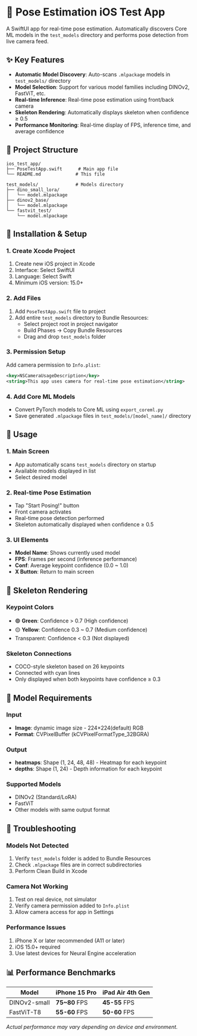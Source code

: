 # 🎯 Pose Estimation iOS Test App

A SwiftUI app for real-time pose estimation. Automatically discovers Core ML models in the `test_models` directory and performs pose detection from live camera feed.

## ✨ Key Features

- **Automatic Model Discovery**: Auto-scans `.mlpackage` models in `test_models/` directory
- **Model Selection**: Support for various model families including DINOv2, FastViT, etc.
- **Real-time Inference**: Real-time pose estimation using front/back camera
- **Skeleton Rendering**: Automatically displays skeleton when confidence ≥ 0.5
- **Performance Monitoring**: Real-time display of FPS, inference time, and average confidence

## 📁 Project Structure

```
ios_test_app/
├── PoseTestApp.swift      # Main app file
└── README.md             # This file

test_models/              # Models directory
├── dino_small_lora/
│   └── model.mlpackage
├── dinov2_base/
│   └── model.mlpackage
└── fastvit_test/
    └── model.mlpackage
```

## 🚀 Installation & Setup

### 1. Create Xcode Project

1. Create new iOS project in Xcode
2. Interface: Select SwiftUI
3. Language: Select Swift
4. Minimum iOS version: 15.0+

### 2. Add Files

1. Add `PoseTestApp.swift` file to project
2. Add entire `test_models` directory to Bundle Resources:
   - Select project root in project navigator
   - Build Phases → Copy Bundle Resources
   - Drag and drop `test_models` folder

### 3. Permission Setup

Add camera permission to `Info.plist`:

```xml
<key>NSCameraUsageDescription</key>
<string>This app uses camera for real-time pose estimation</string>
```

### 4. Add Core ML Models

- Convert PyTorch models to Core ML using `export_coreml.py`
- Save generated `.mlpackage` files in `test_models/[model_name]/` directory

## 📱 Usage

### 1. Main Screen
- App automatically scans `test_models` directory on startup
- Available models displayed in list
- Select desired model

### 2. Real-time Pose Estimation
- Tap "Start Posing!" button
- Front camera activates
- Real-time pose detection performed
- Skeleton automatically displayed when confidence ≥ 0.5

### 3. UI Elements
- **Model Name**: Shows currently used model
- **FPS**: Frames per second (inference performance)
- **Conf**: Average keypoint confidence (0.0 ~ 1.0)
- **X Button**: Return to main screen

## 🎨 Skeleton Rendering

### Keypoint Colors
- 🟢 **Green**: Confidence > 0.7 (High confidence)
- 🟡 **Yellow**: Confidence 0.3 ~ 0.7 (Medium confidence)
- Transparent: Confidence < 0.3 (Not displayed)

### Skeleton Connections
- COCO-style skeleton based on 26 keypoints
- Connected with cyan lines
- Only displayed when both keypoints have confidence ≥ 0.3

## 🔧 Model Requirements

### Input
- **Image**: dynamic image size - 224×224(default) RGB
- **Format**: CVPixelBuffer (kCVPixelFormatType_32BGRA)

### Output
- **heatmaps**: Shape (1, 24, 48, 48) - Heatmap for each keypoint
- **depths**: Shape (1, 24) - Depth information for each keypoint

### Supported Models
- DINOv2 (Standard/LoRA)
- FastViT
- Other models with same output format

## 🚨 Troubleshooting

### Models Not Detected
1. Verify `test_models` folder is added to Bundle Resources
2. Check `.mlpackage` files are in correct subdirectories
3. Perform Clean Build in Xcode

### Camera Not Working
1. Test on real device, not simulator
2. Verify camera permission added to `Info.plist`
3. Allow camera access for app in Settings

### Performance Issues
1. iPhone X or later recommended (A11 or later)
2. iOS 15.0+ required
3. Use latest devices for Neural Engine acceleration

## 📊 Performance Benchmarks


|     Model    |   iPhone 15 Pro  | iPad Air 4th Gen |
|--------------|------------------|------------------|
| DINOv2-small |   **75~80** FPS  |   **45-55** FPS  |
| FastViT-T8   |   **55-60** FPS  |   **50-60** FPS  |


*Actual performance may vary depending on device and environment.* 